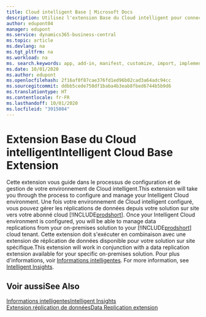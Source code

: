 ```yaml
---
title: Cloud intelligent Base | Microsoft Docs
description: Utilisez l'extension Base du Cloud intelligent pour connecter votre solution sur site à Business Central en ligne.
author: edupont04
manager: edupont
ms.service: dynamics365-business-central
ms.topic: article
ms.devlang: na
ms.tgt_pltfrm: na
ms.workload: na
ms. search.keywords: app, add-in, manifest, customize, import, implement
ms.date: 10/01/2020
ms.author: edupont
ms.openlocfilehash: 2f16af0f87cae376fd1ed96b02cad3a64adc94cc
ms.sourcegitcommit: ddbb5cede750df1baba4b3eab8fbed6744b5b9d6
ms.translationtype: HT
ms.contentlocale: fr-FR
ms.lasthandoff: 10/01/2020
ms.locfileid: "3915084"
---
```

# <a name="intelligent-cloud-base-extension"></a><span data-ttu-id="ccef1-103">Extension Base du Cloud intelligent</span><span class="sxs-lookup"><span data-stu-id="ccef1-103">Intelligent Cloud Base Extension</span></span>

<span data-ttu-id="ccef1-104">Cette extension vous guide dans le processus de configuration et de gestion de votre environnement de Cloud intelligent.</span><span class="sxs-lookup"><span data-stu-id="ccef1-104">This extension will take you through the process to configure and manage your Intelligent Cloud environment.</span></span><span data-ttu-id="ccef1-105"> Une fois votre environnement de Cloud intelligent configuré, vous pouvez gérer les réplications de données depuis votre solution sur site vers votre abonné cloud [!INCLUDE[prodshort](includes/prodshort.md)].</span><span class="sxs-lookup"><span data-stu-id="ccef1-105"> Once your Intelligent Cloud environment is configured, you will be able to manage data replications from your on-premises solution to your [!INCLUDE[prodshort](includes/prodshort.md)] cloud tenant.</span></span> <span data-ttu-id="ccef1-106">Cette extension doit s'exécuter en combinaison avec une extension de réplication de données disponible pour votre solution sur site spécifique.</span><span class="sxs-lookup"><span data-stu-id="ccef1-106">This extension will work in conjunction with a data replication extension available for your specific on-premises solution.</span></span><span data-ttu-id="ccef1-107"> Pour plus d'informations, voir [Informations intelligentes](about-intelligent-cloud.md).</span><span class="sxs-lookup"><span data-stu-id="ccef1-107"> For more information, see [Intelligent Insights](about-intelligent-cloud.md).</span></span>  

## <a name="see-also"></a><span data-ttu-id="ccef1-108">Voir aussi</span><span class="sxs-lookup"><span data-stu-id="ccef1-108">See Also</span></span>

[<span data-ttu-id="ccef1-109">Informations intelligentes</span><span class="sxs-lookup"><span data-stu-id="ccef1-109">Intelligent Insights</span></span>](about-intelligent-cloud.md)  
[<span data-ttu-id="ccef1-110">Extension réplication de données</span><span class="sxs-lookup"><span data-stu-id="ccef1-110">Data Replication extension</span></span>](ui-extensions-data-replication.md)  
